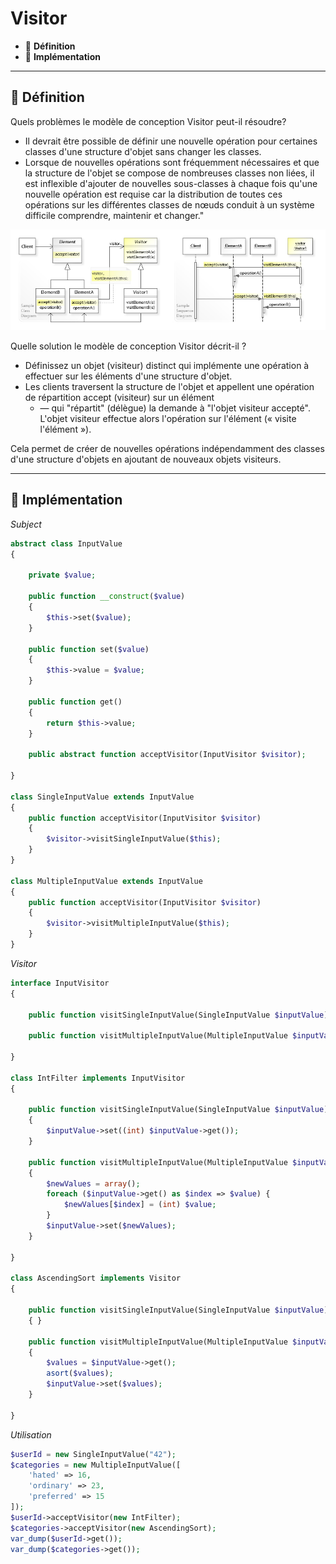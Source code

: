 # Visitor

*  🔖 **Définition**
*  🔖 **Implémentation**

___

## 📑 Définition

Quels problèmes le modèle de conception Visitor peut-il résoudre?

* Il devrait être possible de définir une nouvelle opération pour certaines classes d'une structure d'objet sans changer les classes.
* Lorsque de nouvelles opérations sont fréquemment nécessaires et que la structure de l'objet se compose de nombreuses classes non liées, il est inflexible d'ajouter de nouvelles sous-classes à chaque fois qu'une nouvelle opération est requise car la distribution de toutes ces opérations sur les différentes classes de nœuds conduit à un système difficile comprendre, maintenir et changer."

![image](./resources/Visitor.jpg)

Quelle solution le modèle de conception Visitor décrit-il ?

* Définissez un objet (visiteur) distinct qui implémente une opération à effectuer sur les éléments d'une structure d'objet.
* Les clients traversent la structure de l'objet et appellent une opération de répartition accept (visiteur) sur un élément
    * — qui "répartit" (délègue) la demande à "l'objet visiteur accepté". L'objet visiteur effectue alors l'opération sur l'élément (« visite l'élément »).

Cela permet de créer de nouvelles opérations indépendamment des classes d'une structure d'objets en ajoutant de nouveaux objets visiteurs.

___

## 📑 Implémentation

*Subject*

```php
abstract class InputValue
{

    private $value;

    public function __construct($value)
    {
        $this->set($value);
    }

    public function set($value)
    {
        $this->value = $value;
    }

    public function get()
    {
        return $this->value;
    }

    public abstract function acceptVisitor(InputVisitor $visitor);

}

class SingleInputValue extends InputValue
{
    public function acceptVisitor(InputVisitor $visitor)
    {
        $visitor->visitSingleInputValue($this);
    }
}

class MultipleInputValue extends InputValue
{
    public function acceptVisitor(InputVisitor $visitor)
    {
        $visitor->visitMultipleInputValue($this);
    }
}
```

*Visitor*

```php
interface InputVisitor
{

    public function visitSingleInputValue(SingleInputValue $inputValue);

    public function visitMultipleInputValue(MultipleInputValue $inputValue);

}

class IntFilter implements InputVisitor
{

    public function visitSingleInputValue(SingleInputValue $inputValue)
    {
        $inputValue->set((int) $inputValue->get());
    }

    public function visitMultipleInputValue(MultipleInputValue $inputValue)
    {
        $newValues = array();
        foreach ($inputValue->get() as $index => $value) {
            $newValues[$index] = (int) $value;
        }
        $inputValue->set($newValues);
    }

}

class AscendingSort implements Visitor
{

    public function visitSingleInputValue(SingleInputValue $inputValue)
    { }

    public function visitMultipleInputValue(MultipleInputValue $inputValue)
    {
        $values = $inputValue->get();
        asort($values);
        $inputValue->set($values);
    }

}

```

*Utilisation*

```php
$userId = new SingleInputValue("42");
$categories = new MultipleInputValue([
    'hated' => 16, 
    'ordinary' => 23,
    'preferred' => 15
]);
$userId->acceptVisitor(new IntFilter);
$categories->acceptVisitor(new AscendingSort);
var_dump($userId->get());
var_dump($categories->get());
```
